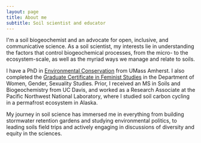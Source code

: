 ```yaml
---
layout: page
title: About me
subtitle: Soil scientist and educator
---
```


I'm a soil biogeochemist and an advocate for open, inclusive, and communicative science. As a soil scientist, my interests lie in understanding the factors that control biogeochemical processes, from the micro- to the ecosystem-scale, as well as the myriad ways we manage and relate to soils.

I have a PhD in [Environmental Conservation](https://www.umass.edu/environmental-conservation/) from UMass Amherst. I also completed the [Graduate Certificate in Feminist Studies](https://www.umass.edu/women-gender-sexuality/academics/graduate/certificate) in the Department of Women, Gender, Sexuality Studies. Prior, ​I received an MS in Soils and Biogeochemistry from UC Davis, and worked as a Research Associate at the Pacific Northwest National Laboratory, where I studied soil carbon cycling in a permafrost ecosystem in Alaska.

My journey in soil science has immersed me in everything from building stormwater retention gardens and studying environmental politics, to leading soils field trips and actively engaging in discussions of diversity and equity in the sciences.
